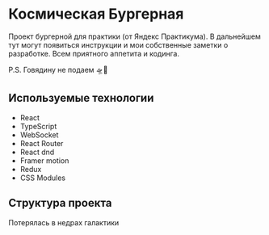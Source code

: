 # Космическая Бургерная

Проект бургерной для практики (от Яндекс Практикума). В дальнейшем тут могут появиться инструкции и мои собственные заметки о разработке. Всем приятного аппетита и кодинга.

P.S. Говядину не подаем 🛸🍔

## Используемые технологии

- React
- TypeScript
- WebSocket
- React Router
- React dnd
- Framer motion
- Redux
- CSS Modules

## Структура проекта
Потерялась в недрах галактики
